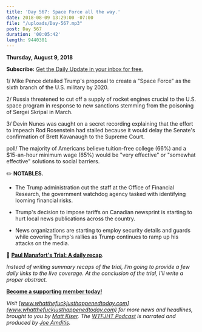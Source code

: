 ```yaml
---
title: 'Day 567: Space Force all the way.'
date: 2018-08-09 13:29:00 -07:00
file: "/uploads/Day-567.mp3"
post: Day 567
duration: '00:05:42'
length: 9440301
---
```


**Thursday, August 9, 2018**

**Subscribe:** [Get the Daily Update in your inbox for free.](https://whatthefuckjusthappenedtoday.com/subscribe/)

1/ Mike Pence detailed Trump's proposal to create a "Space Force" as the sixth branch of the U.S. military by 2020.

2/ Russia threatened to cut off a supply of rocket engines crucial to the U.S. space program in response to new sanctions stemming from the poisoning of Sergei Skripal in March.

3/ Devin Nunes was caught on a secret recording explaining that the effort to impeach Rod Rosenstein had stalled because it would delay the Senate's confirmation of Brett Kavanaugh to the Supreme Court.

poll/ The majority of Americans believe tuition-free college (66%) and a $15-an-hour minimum wage (65%) would be "very effective" or "somewhat effective" solutions to social barriers.

✏️ **NOTABLES.**

* The Trump administration cut the staff at the Office of Financial Research, the government watchdog agency tasked with identifying looming financial risks.

* Trump's decision to impose tariffs on Canadian newsprint is starting to hurt local news publications across the country.

* News organizations are starting to employ security details and guards while covering Trump's rallies as Trump continues to ramp up his attacks on the media.

📰 **[Paul Manafort's Trial: A daily recap](https://whatthefuckjusthappenedtoday.com/paul-manaforts-trial/)**.

*Instead of writing summary recaps of the trial, I'm going to provide a few daily links to the live coverage. At the conclusion of the trial, I'll write a proper abstract.*

**[Become a supporting member today!](https://whatthefuckjusthappenedtoday.com/membership/?utm_source=2017\+Donors&utm_campaign=8dccd905d9-&utm_medium=email&utm_term=0_3bd36f654c-8dccd905d9-169730397)**

*Visit [www.whatthefuckjusthappenedtoday.com](www.whatthefuckjusthappenedtoday.com) for more news and headlines, brought to you by [Matt Kiser](https://twitter.com/Matt_Kiser). The [WTFJHT Podcast](https://whatthefuckjusthappenedtoday.com/podcasts/) is narrated and produced by [Joe Amditis](https://twitter.com/jsamditis).*